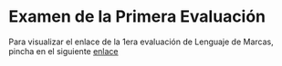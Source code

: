# Examen de la Primera Evaluación
Para visualizar el enlace de la 1era evaluación de Lenguaje de Marcas, pincha en el siguiente [enlace](https://ismaelpacheco13.github.io/examen-lm-dam/examen%20aventura%20natural%202019%20-%20enviar/index.html)
